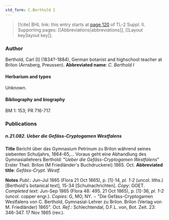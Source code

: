 ```yaml
---
std_form: C.Berthold I
---
```


> [!cite] BHL link: this entry starts at [page 120](https://www.biodiversitylibrary.org/page/33265317) of TL-2 Suppl. II.
> Supporting pages: [[Abbreviations|abbreviations]], [[Layout key|layout key]].

### Author

Berthold, Carl \[I\] (1834?-1884), German botanist and highschool teacher at Brilon (Arnsberg, Preussen). 
**Abbreviated name**: *C. Berthold I*

#### Herbarium and types

Unknown.

#### Bibliography and biography

BM 1: 153; PR 716-717.

### Publications

##### n.21.082. Ueber die Gefäss-Cryptogamen Westfalens

**Title**
Bericht über das Gymnasium Petrinum zu Brilon während seines siebenten Schuljahrs, 1864-65,... Voraus geht eine Abhandlung des Gymnasiallehrers Berthold: "*Ueber die Gefäss-Cryptogamen Westfalens*" Erster Theil. Brilon (M Friedländer's Buchdruckerei) 1865. Oct.
**Abbreviated title**: *Gefäss-Crypt. Westf.*

**Notes**
*Publ*.: Jun-Jul 1865 (Flora 21 Oct 1865), p. \[1\]-14, *pl. 1-2* (uncol. liths.) \[Berthold's botanical text\], 15-34 \[Schulnachrichten\]. *Copy*: GOET.
*Completed text*: Jun-Sep 1865 (Flora 48: 495. 21 Oct 1865), p. \[1\]-36, *pl. 1-2* (uncol. copper engr.). *Copies*: G, MO, NY. − "Die Gefäss-Cryptogamen Westfalens von C. Berthold, Gymnasial-Lehrer zu Brilon. Brilon (Verlag von M. Friedländer) 1865". Oct.
*Ref*.: Schlechtendal, D.F.L. von, Bot. Zeit. 23: 346-347. 17 Nov 1865 (rev.).

